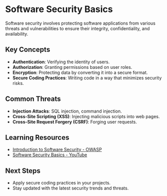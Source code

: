 # Software Security Basics

Software security involves protecting software applications from various threats and vulnerabilities to ensure their integrity, confidentiality, and availability.

## Key Concepts
- **Authentication**: Verifying the identity of users.
- **Authorization**: Granting permissions based on user roles.
- **Encryption**: Protecting data by converting it into a secure format.
- **Secure Coding Practices**: Writing code in a way that minimizes security risks.

## Common Threats
- **Injection Attacks**: SQL injection, command injection.
- **Cross-Site Scripting (XSS)**: Injecting malicious scripts into web pages.
- **Cross-Site Request Forgery (CSRF)**: Forging user requests.

## Learning Resources
- [Introduction to Software Security - OWASP](https://owasp.org/www-project-top-ten/)
- [Software Security Basics - YouTube](https://www.youtube.com/watch?v=ZueYYdQf_6o)

## Next Steps
- Apply secure coding practices in your projects.
- Stay updated with the latest security trends and threats.
